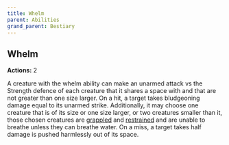 ```yaml
---
title: Whelm
parent: Abilities
grand_parent: Bestiary
---
```


## Whelm
**Actions:** 2

A creature with the whelm ability can make an unarmed attack vs the Strength defence of each creature that it shares a space with and that are not greater than one size larger. On a hit, a target takes bludgeoning damage equal to its unarmed strike. Additionally, it may choose one creature that is of its size or one size larger, or two creatures smaller than it, those chosen creatures are [grappled](https://stormchaserroleplaying.com/stormchaserRPG/Conditions/Grappled/) and [restrained](https://stormchaserroleplaying.com/stormchaserRPG/Conditions/Restrained/) and are unable to breathe unless they can breathe water. On a miss, a target takes half damage is pushed harmlessly out of its space.
